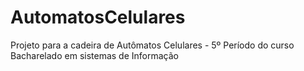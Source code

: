 # AutomatosCelulares
Projeto para a cadeira de Autômatos Celulares - 5º Período do curso Bacharelado em sistemas de Informação
